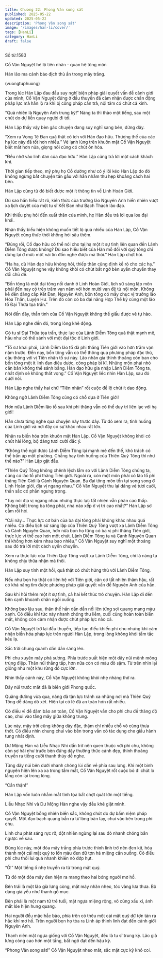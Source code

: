 ```yaml
---
title: Chương 22: Phong Vân song sát
published: 2025-05-22
updated: 2025-05-22
description: 'Phong Vân song sát'
image: '/images/han-li/cover/'
tags: [HanLi]
category: HanLi
draft: false
---
```


Số từ:1583  




Cổ Vân Nguyệt hé lộ tiên nhân - quan hệ tông môn

Hàn lão ma cảnh báo địch thủ ẩn trong mây trắng.

(vuongtuphuong)





Trong lúc Hàn Lập đau đầu suy nghĩ biện pháp giải quyết vấn đề cảnh giới của mình, Cổ Vận Nguyệt đứng ở đầu thuyền đã cảm nhận được chấn động pháp lực mà hắn lộ ra khi bị công pháp cắn trả, nội tâm có chút cả kinh.

“Quả nhiên là Nguyên Anh trung kỳ!” Nàng ta thì thào một tiếng, sau một chút do dự liền quay người đi tới.

Hàn Lập thấy vậy bèn gác chuyện đang suy nghĩ sang bên, đứng dậy.

“Xem ra Vọng Tê Đan quả thật có ích với Hàn đạo hữu. Thương thế của các hạ lúc này đã tốt hơn nhiều.” Vẻ lạnh lùng trên khuôn mặt Cổ Vận Nguyệt biết mất hơn nửa, giọng nói cũng có chút ôn hòa.

“Đều nhờ vào linh đan của đạo hữu.” Hàn Lập cũng trả lời một cách khách khí.

Thời gian tiếp theo, mỹ phụ họ Cổ dường như có ý lôi kéo Hàn Lập do đó không ngừng bắt chuyện tán gẫu với hắn nhằm thu hẹp khoảng cách hai bên.

Hàn Lập cũng từ đó biết được một ít thông tin về Linh Hoàn Giới.

Dù sao hắn hiểu rất rõ, kiến thức của trưởng lão Nguyên Anh hiển nhiên vượt xa lịch duyệt của một tu sĩ Kết Đan như Bạch Thạch lão đạo.

Khi thiếu phụ hỏi đến xuất thân của mình, họ Hàn đều trả lời qua loa đại khái.

Nhận thấy biểu hiện không muốn tiết lộ quá nhiều của Hàn Lập, Cổ Vận Nguyệt cũng thức thời không hỏi sâu thêm.

“Đúng rồi, Cổ đạo hữu có thể nói cho tại hạ một ít sự tình liên quan đến Lãnh Diễm Tông được không? Dù sao hiểu biết của Hàn mỗ đối với quý tông chỉ dừng lại ở mức một vài tin đồn nghe được mà thôi.” Hàn Lập chợt hỏi.

“Ha ha, dù Hàn đạo hữu không hỏi, thiếp thân cũng định kể rõ cho các hạ.” Cổ Vân Nguyệt nghe vậy không khỏi có chút bất ngờ bèn uyển chuyển thay đổi chủ đề.

“Bổn tông là một đại tông nổi danh ở Linh Hoàn Giới, lịch sử sáng lập môn phái đến nay có trên trăm vạn năm với hơn mười vạn đệ tử nội môn. Không kể đến đẳng cấp Kết Đan, Nguyên Anh, bổn tông có mấy chục vị trưởng lão Hóa Thần, Luyện Hư. Trên đó còn có ba đại năng Hợp Thể kỳ cùng một lão tổ Đại Thừa tọa trấn.”

Nói đến đây, thần tình của Cổ Vận Nguyệt không thể giấu được vẻ tự hào.

Hàn Lập nghe đến đó, trong lòng khẽ động.

Có tu sĩ Đại Thừa tọa trấn, thực lực của Lãnh Diễm Tông quả thật mạnh mẽ, hầu như có thể sánh với một đại tộc ở Linh giới.

“Tổ sư khai phái, Lãnh Diễm lão tổ đã phi thăng Tiên giới vào hơn trăm vạn năm trước. Đến nay, bổn tông vẫn có thể thông qua phương pháp đặc thù, câu thông với vị Tiên nhân tổ sư này. Lão nhân gia thỉnh thoảng còn ban cho bổn tông một ít linh đan diệu dược, công pháp bí kĩ. Những môn phái nhỏ căn bản không thể sánh bằng. Hàn đạo hữu gia nhập Lãnh Diễm Tông ta, nhất định sẽ không thất vọng.” Cổ Vận Nguyệt liếc nhìn Hàn Lập, sau đó cười nói.

Hàn Lập nghe thấy hai chữ “Tiên nhân” rốt cuộc để lộ chút ít dao động.

Không ngờ Lãnh Diễm Tông cũng có chỗ dựa ở Tiên giới!

Hơn nữa Lãnh Diễm lão tổ sau khi phi thăng vẫn có thể duy trì liên lạc với hạ giới!

Hắn chưa từng nghe qua chuyện này trước đây. Từ đó xem ra, tình huống của Linh giới và nơi đây có sự khác nhau rất lớn.

Nhận ra biến hóa trên khuôn mặt Hàn Lập, Cổ Vận Nguyệt không khỏi có chút hài lòng, bộ dáng tươi cười đắc ý.

“Không thể ngờ được Lãnh Diễm Tông lại mạnh mẽ đến thế, khó trách có thể trấn áp một phương. Chẳng hay tình huống của Thiên Quỷ Tông thì như thế nào?” Hàn Lập gật đầu.

“Thiên Quỷ Tông không chênh lệch lắm so với Lãnh Diễm Tông chúng ta, cũng có lão tổ phi thăng Tiên giới. Ngoài ra, còn một môn phái có lão tổ phi thăng Tiên Giới là Cảnh Nguyên Quan. Ba đại tông môn tồn tại song song ở Linh Hoàn giới, địa vị ngang nhau.” Cổ Vân Nguyệt thu lại dáng vẻ tươi cười, thần sắc có phần ngưng trọng.

“Tuy nói địa vị ngang nhau nhưng thực lực tất nhiên vẫn phân cao thấp. Không biết trong ba tông phái, nhà nào xếp ở vị trí cao nhất?” Hàn Lập sờ cằm rồi hỏi.

“Cái này… Thực lực cơ bản của ba đại tông phái không khác nhau quá nhiều. Có điều lịch sử sáng lập của Thiên Quỷ Tông vượt xa Lãnh Diễm Tông và Cảnh Nguyên Quan, hơn nữa bọn họ từng có ba vị phi thăng Tiên giới, thực lực vì thế cao hơn một chút. Lãnh Diễm Tông ta và Cảnh Nguyên Quan thì không hơn kém nhau bao nhiêu.” Cổ Vận Nguyệt suy nghĩ một thoáng sau đó trả lời một cách uyển chuyển.

Xem ra thực lực của Thiên Quỷ Tông vượt xa Lãnh Diễm Tông, chỉ là nàng ta không chịu thừa nhận mà thôi.

Hàn Lập suy tính một hồi, quả thật có chút hứng thú với Lãnh Diễm Tông.

Nếu như bọn họ thật có liên hệ với Tiên giới, căn cơ tất nhiên thâm hậu, rất có khả năng tìm được phương pháp giải quyết vấn đề Nguyên Anh của hắn.

Sau khi hỏi thêm một ít sự tình, cả hai kết thúc trò chuyện. Hàn Lập đi đến bên cạnh khoanh chân ngồi xuống.

Không bao lâu sau, thân thể hắn dần dần nổi lên từng sợi quang mang màu xanh. Có điều khí tức này nhanh chóng thu liễm, cuối cùng hoàn toàn biến mất, không còn cảm nhận được chút pháp lực nào cả.

Cổ Vận Nguyệt trở lại đầu thuyền, tiếp tục điều khiển phi chu nhưng khi cảm nhận biến hóa pháp lực trên người Hàn Lập, trong lòng không khỏi tấm tắc kêu lạ.

Sắc trời chung quanh dần dần sáng lên.

Phi chu xuyên mây phá sương. Phía trước xuất hiện một dãy nũi mênh mông trùng điệp. Thân núi thẳng tắp, hơn nữa còn có màu đỏ sậm. Từ trên nhìn lại giống như một khu rừng đỏ cực lớn.

Nhìn thấy cảnh này, Cổ Vận Nguyệt không khỏi nhẹ nhàng thở ra.

Dãy núi trước mắt đã là biên giới Phong quốc.

Quãng đường vừa qua, nàng đã tận lực tránh xa những nơi mà Thiên Quỷ Tông dễ dàng dò xét. Hiện tại có lẽ đã an toàn hơn rất nhiều.

Có điều vì để đảm bảo an toàn, Cổ Vận Nguyệt vẫn cho phi chu đề thăng độ cao, chui vào tầng mây giữa không trung.

Lúc này, mây trời cũng không dày đặc, thậm chí nhiều chỗ vô cùng thưa thớt. Có điều nhìn chung chui vào bên trong vẫn có tác dụng che giấu hành tung nhất định.

Dư Mộng Hàn và Liễu Nhạc Nhi dần trở nên quen thuộc với phi chu, không còn sợ hãi như trước bèn đứng dậy thưởng thức cảnh đẹp, thỉnh thoảng truyền ra tiếng cười thanh thúy dễ nghe.

Từng dãy núi bên dưới nhanh chóng lùi dần về phía sau lưng. Khi một bình nguyên hiện lên xa xa trong tầm mắt, Cổ Vân Nguyệt rốt cuộc bỏ đi chút lo lắng còn lại trong lòng.

“Cẩn thận!”

Hàn Lập vốn luôn nhắm mắt tĩnh tọa bất chợt quát lớn một tiếng.

Liễu Nhạc Nhi và Dư Mộng Hàn nghe vậy đều khẽ giật mình.

Cổ Vận Nguyệt bỗng nhiên biến sắc, không chút do dự bấm niệm pháp quyết. Một đạo bạch quang bắn ra từ lòng bàn tay, chui vào bên trong phi chu.

Linh chu phát sáng rực rỡ, đột nhiên ngừng lại sau đó nhanh chóng bắn ngược về sau.

Đúng lúc này, một đóa mây trắng phía trước thình lình trở nên đen kịt, hóa thành một cái mặt quỷ to lớn màu đen dữ tợn há miệng cắn xuống. Có điều phi chu thối lui quá nhanh khiến nó đớp hụt.

“Ồ!” Một tiếng ồ nhẹ truyền ra từ trong mặt quỷ.

Từ đó một đóa mây đen hiện ra mang theo hai bóng người mơ hồ.

Bên trái là một lão già lưng còng, mặt mày nhăn nheo, tóc vàng lưa thưa. Bộ dáng già yếu như thanh gỗ mục.

Bên phải là một nam tử trẻ tuổi, mặt ngựa miệng rộng, vô cùng xấu xí, ánh mắt lóe hiện hung quang.

Hai người đều mặc hắc bào, phía trên có thêu một cái mặt quỷ dữ tợn tản ra hắc khí mơ hồ. Trên người bọn họ tỏa ra Linh áp thình lình đạt đến cảnh giới Nguyên Anh.

Thanh niên mặt ngựa giống với Cổ Vận Nguyệt, đều là tu sĩ trung kỳ. Lão già lưng còng cao hơn một tầng, bất ngờ đạt đến hậu kỳ.

“Phong Vân song sát!” Cổ Vận Nguyệt nheo mắt, sắc mặt cực kỳ khó coi.
